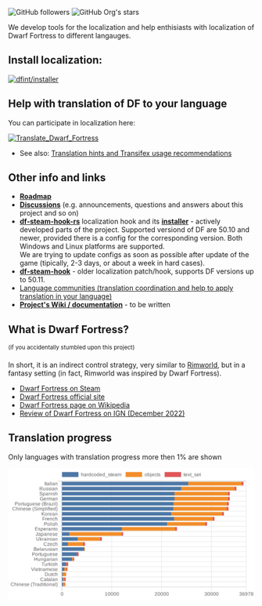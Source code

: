 ![GitHub followers](https://img.shields.io/github/followers/dfint?label=dfint%20followers&style=flat-square)
![GitHub Org's stars](https://img.shields.io/github/stars/dfint?label=total%20stars&style=flat-square)

We develop tools for the localization and help enthisiasts with localization of Dwarf Fortress to different langauges.

## Install localization:

[![dfint/installer](https://img.shields.io/badge/dfint%2Finstaller-forestgreen?style=for-the-badge)
](https://github.com/dfint/installer)

## Help with translation of DF to your language

You can participate in localization here:

[![Translate_Dwarf_Fortress](https://img.shields.io/badge/Translate_Dwarf_Fortress-blue?style=for-the-badge&logo=transifex)](https://app.transifex.com/dwarf-fortress-translation/dwarf-fortress-steam)

* See also: [Translation hints and Transifex usage recommendations](https://github.com/dfint/.github/wiki/Translation-hints-and-Transifex-usage-recommendations)

## Other info and links

* [**Roadmap**](https://github.com/orgs/dfint/discussions/8)
* [**Discussions**](https://github.com/orgs/dfint/discussions) (e.g. announcements, questions and answers about this project and so on)
* [**df-steam-hook-rs**](https://github.com/dfint/df-steam-hook-rs) localization hook and its [**installer**](https://github.com/dfint/installer) - actively developed parts of the project. Supported versiond of DF are 50.10 and newer, provided there is a config for the corresponding version. Both Windows and Linux platforms are supported.  
  We are trying to update configs as soon as possible after update of the game (tipically, 2-3 days, or about a week in hard cases).
* [**df-steam-hook**](https://github.com/dfint/df-steam-hook) - older localization patch/hook, supports DF versions up to 50.11.
* [Language communities (translation coordination and help to apply translation in your language)](https://github.com/orgs/dfint/discussions/10)
* [**Project's Wiki / documentation**](https://github.com/dfint/.github/wiki) - to be written

## What is Dwarf Fortress?

<sup>(if you accidentally stumbled upon this project)</sup>

In short, it is an indirect control strategy, very similar to [Rimworld](https://store.steampowered.com/app/294100/RimWorld/), but in a fantasy setting (in fact, Rimworld was inspired by Dwarf Fortress).

* [Dwarf Fortress on Steam](https://store.steampowered.com/app/975370/Dwarf_Fortress/)
* [Dwarf Fortress official site](https://www.bay12games.com/dwarves/)
* [Dwarf Fortress page on Wikipedia](https://en.wikipedia.org/wiki/Dwarf_Fortress)
* [Review of Dwarf Fortress on IGN (December 2022)](https://www.ign.com/articles/dwarf-fortress-review)

## Translation progress

Only languages with translation progress more then 1% are shown

[![Chart][1]][2]

  [1]: https://raw.githubusercontent.com/dfint/autobuild/main/images/dwarf-fortress-steam-short.svg
  [2]: https://app.transifex.com/dwarf-fortress-translation/dwarf-fortress-steam
